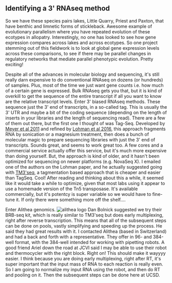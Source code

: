## Identifying a 3' RNAseq method

So we have these species pairs lakes, Little Quarry, Priest and Paxton, that have benthic and limnetic forms of stickleback. Awesome example of evolutionary parallelism where you have repeated 
evolution of these ecotypes in allopatry. Interestingly, no one has looked to see how gene expression compares across lakes and across ecotypes. So one project stemming out of this fieldwork is to 
look at global gene expression levels across these comparisons, to see if there may be parallel changes in regulatory networks that mediate parallel phenotypic evolution. Pretty exciting!

Despite all of the advances in molecular biology and sequencing, it's still really darn expensive to do conventional RNAseq on dozens (or hundreds) of samples. Plus, most of the time we just want 
gene counts i.e. how much of a certain gene is expressed. Bulk RNAseq gets you that, but it is kind of overkill to get the sequence of the entire transcript if all you want to know are the relative 
transcript levels. Enter 3' biased RNAseq methods. These sequence just the 3' end of transcripts, in a so-called tag. This is usually the 3' UTR and maybe a bit of the coding sequence (depending on 
the length of inserts in your libraries and the length of sequencing read). There are a few of them out there, but the first one I thought of was Tag-Seq. Developed by [Meyer et al 
2011](https://onlinelibrary.wiley.com/doi/10.1111/j.1365-294X.2011.05205.x) and refined 
by [Lohman et al 2016](https://onlinelibrary.wiley.com/doi/full/10.1111/1755-0998.12529), this approach fragments RNA by sonication or a magnesium treatment, then does a bunch of molecular magic to 
prepare sequencing libraries with just the 3' end of transcripts. Sounds great, and seems to work great too. A few cores and a commercial service actually offer this service, but it's much more 
expensive than doing yourself. But, the approach is kind of older, and it hasn't been optimized for sequencing on newer platforms (e.g. NovaSeq X). I emailed one of the authors on the Lohman paper, 
and he actually suggested going with [TM3'seq](https://academic.oup.com/g3journal/article/10/1/143/6020296), a tagmentation based approach that is cheaper and easier than TagSeq. Cool! After reading 
and thinking about this a while, it seemed like it would take a while to optimize, given that most labs using it appear to use a homemade version of the Tn5 transposase. It's available commercially, 
but it's potentcy is super variable so we would have to fine-tune it. If only there were something more off the shelf....

Enter Alithea genomics. 
![alithea 
logo](https://www.google.com/url?sa=i&url=https%3A%2F%2Fwww.biomol.com%2Falithea-genomics%2F&psig=AOvVaw0sLSiiOgVbQ6huf7TpB9Jc&ust=1718316617135000&source=images&cd=vfe&opi=89978449&ved=0CBUQjRxqFwoTCMDY9K6K14YDFQAAAAAdAAAAABAE)
Dan Bolnick suggested we try their BRB-seq kit, which is really similar to TM3'seq but does early multiplexing, right after reverse transcription. This means that all of the 
subsequent steps can be done on pools, vastly simplifying and speeding up the process. He said they had great results with it. I contacted Alithea (based in Switzerland) and had a back and forth 
with a representative. They offer in 96- and 384-well format, with the 384-well intended for working with pipetting robots. A good friend Ariel down the road at JCVI said I may be able to use their 
robot and thermocycler with the right block. Right on! This should make it wayyyy easier. I think because you are doing early multiplexing, right after RT, it's super important that the input mass 
of RNA to each reaction is really even. So I am going to normalize my input RNA using the robot, and then do RT and pooling on it. Then the subsequent steps can be done here at UCSD.  


